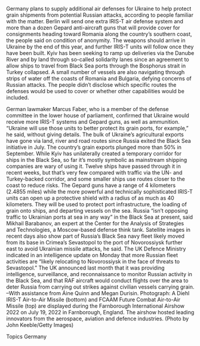 Germany plans to supply additional air defenses for Ukraine to help protect grain shipments from potential Russian attacks, according to people familiar with the matter.
Berlin will send one extra IRIS-T air defense system and more than a dozen Gepard anti-aircraft guns that will provide cover for consignments heading toward Romania along the country’s southern coast, the people said on condition of anonymity. The weapons should arrive in Ukraine by the end of this year, and further IRIS-T units will follow once they have been built.
Kyiv has been seeking to ramp up deliveries via the Danube River and by land through so-called solidarity lanes since an agreement to allow ships to travel from Black Sea ports through the Bosphorus strait in Turkey collapsed. A small number of vessels are also navigating through strips of water off the coasts of Romania and Bulgaria, defying concerns of Russian attacks.
The people didn’t disclose which specific routes the defenses would be used to cover or whether other capabilities would be included.

German lawmaker Marcus Faber, who is a member of the defense committee in the lower house of parliament, confirmed that Ukraine would receive more IRIS-T systems and Gepard guns, as well as ammunition.
“Ukraine will use those units to better protect its grain ports, for example,” he said, without giving details.
The bulk of Ukraine’s agricultural exports have gone via land, river and road routes since Russia exited the Black Sea initiative in July. The country’s grain exports plunged more than 50% in September.
While Kyiv has unilaterally created a temporary corridor for ships in the Black Sea, so far it’s mostly symbolic as mainstream shipping companies are wary of using it. Twelve ships have passed through it in recent weeks, but that’s very few compared with traffic via the UN- and Turkey-backed corridor, and some smaller ships use routes closer to the coast to reduce risks.
The Gepard guns have a range of 4 kilometers (2.4855 miles) while the more powerful and technically sophisticated IRIS-T units can open up a protective shield with a radius of as much as 40 kilometers. They will be used to protect port infrastructure, the loading of grain onto ships, and departing vessels on the sea.
Russia “isn’t opposing traffic to Ukrainian ports at sea in any way” in the Black Sea at present, said Mikhail Barabanov, an expert at the Center for the Analysis of Strategies and Technologies, a Moscow-based defense think tank. Satellite images in recent days also show part of Russia’s Black Sea navy fleet likely moved from its base in Crimea’s Sevastopol to the port of Novorossiysk further east to avoid Ukrainian missile attacks, he said.
The UK Defence Ministry indicated in an intelligence update on Monday that more Russian fleet activities are “likely relocating to Novorossiysk in the face of threats to Sevastopol.”
The UK announced last month that it was providing intelligence, surveillance, and reconnaissance to monitor Russian activity in the Black Sea, and that RAF aircraft would conduct flights over the area to deter Russia from carrying out strikes against civilian vessels carrying grain.
–With assistance from Áine Quinn and Megan Durisin.
Photograph: A Diehl IRIS-T Air-to-Air Missile (bottom) and FCAAM Future Combat Air-to-Air Missile (top) are displayed during the Farnborough International Airshow 2022 on July 19, 2022 in Farnborough, England. The airshow hosted leading innovators from the aerospace, aviation and defence industries. (Photo by John Keeble/Getty Images)

Topics
Germany

